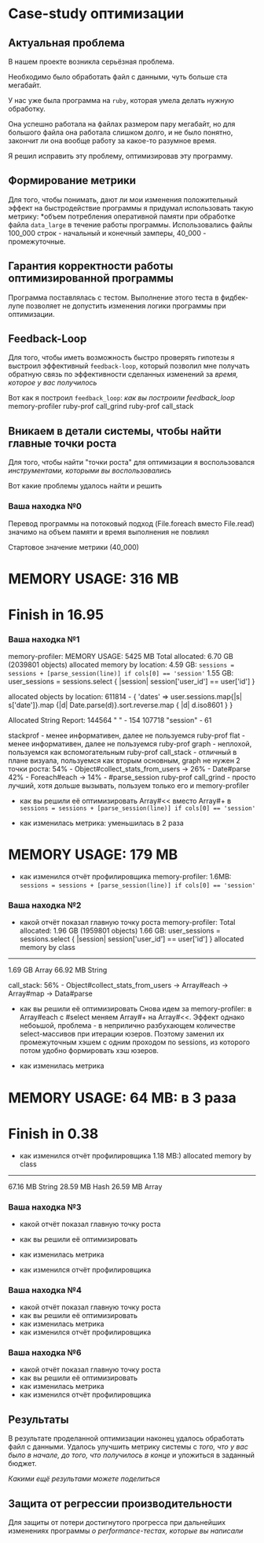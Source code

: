# Case-study оптимизации

## Актуальная проблема
В нашем проекте возникла серьёзная проблема.

Необходимо было обработать файл с данными, чуть больше ста мегабайт.

У нас уже была программа на `ruby`, которая умела делать нужную обработку.

Она успешно работала на файлах размером пару мегабайт, но для большого файла она работала слишком долго, и не было понятно, закончит ли она вообще работу за какое-то разумное время.

Я решил исправить эту проблему, оптимизировав эту программу.

## Формирование метрики
Для того, чтобы понимать, дают ли мои изменения положительный эффект на быстродействие программы я придумал использовать такую метрику: *объем потребления оперативной памяти при обработке файла `data_large` в течение работы программы. Использовались файлы 100_000 строк - начальный и конечный замперы, 40_000 - промежуточные.

## Гарантия корректности работы оптимизированной программы
Программа поставлялась с тестом. Выполнение этого теста в фидбек-лупе позволяет не допустить изменения логики программы при оптимизации.

## Feedback-Loop
Для того, чтобы иметь возможность быстро проверять гипотезы я выстроил эффективный `feedback-loop`, который позволил мне получать обратную связь по эффективности сделанных изменений за *время, которое у вас получилось*

Вот как я построил `feedback_loop`: *как вы построили feedback_loop*
memory-profiler
ruby-prof call_grind
ruby-prof call_stack

## Вникаем в детали системы, чтобы найти главные точки роста
Для того, чтобы найти "точки роста" для оптимизации я воспользовался *инструментами, которыми вы воспользовались*

Вот какие проблемы удалось найти и решить

### Ваша находка №0
Перевод программы на потоковый подход (File.foreach вместо File.read) значимо на объем памяти и время выполнения не повлиял

Стартовое значение метрики (40_000)
# MEMORY USAGE: 316 MB
# Finish in 16.95

### Ваша находка №1
memory-profiler:
MEMORY USAGE: 5425 MB
Total allocated: 6.70 GB (2039801 objects)
allocated memory by location: 
4.59 GB: `sessions = sessions + [parse_session(line)] if cols[0] == 'session'`
1.55 GB: user_sessions = sessions.select { |session| session['user_id'] == user['id'] }

allocated objects by location:
611814 - { 'dates' => user.sessions.map{|s| s['date']}.map {|d| Date.parse(d)}.sort.reverse.map { |d| d.iso8601 } }

Allocated String Report:
144564  " " - 154
107718  "session" - 61

stackprof - менее информативен, далее не пользуемся
ruby-prof flat - менее информативен, далее не пользуемся
ruby-prof graph - неплохой, пользуемся как вспомогательным
ruby-prof call_stack - отличный в плане визуала, пользуемся как вторым основным, graph не нужен
2 точки роста:
54% - Object#collect_stats_from_users
  -> 26% - Date#parse
42% - Foreach#each
  -> 14% - #parse_session
ruby-prof call_grind - просто лучший, хотя дольше вызывать, пользуем только его и memory-profiler

- как вы решили её оптимизировать
Array#<< вместо Array#+ в `sessions = sessions + [parse_session(line)] if cols[0] == 'session'`

- как изменилась метрика: уменьшилась в 2 раза
# MEMORY USAGE: 179 MB

- как изменился отчёт профилировщика
memory-profiler:
1.6MB: `sessions = sessions + [parse_session(line)] if cols[0] == 'session'`

### Ваша находка №2
- какой отчёт показал главную точку роста
memory-profiler:
Total allocated: 1.96 GB (1959801 objects)
1.66 GB: user_sessions = sessions.select { |session| session['user_id'] == user['id'] }
allocated memory by class
-----------------------------------
   1.69 GB  Array
  66.92 MB  String

call_stack:
56% - Object#collect_stats_from_users
  -> Array#each
    -> Array#map
      -> Data#parse

- как вы решили её оптимизировать
Снова идем за memory-profiler: в Array#each с #select меняем Array#+ на Array#<<. Эффект однако небоьшой, проблема - 
в неприлично разбухающем количестве select-массивов при итерации юзеров. Поэтому заменил их промежуточным хэшем с одним проходом по sessions, из которого потом удобно формировать хэш юзеров.

- как изменилась метрика
# MEMORY USAGE: 64 MB: в 3 раза
# Finish in 0.38

- как изменился отчёт профилировщика
1.18 MB:)
allocated memory by class
-----------------------------------
  67.16 MB  String
  28.59 MB  Hash
  26.59 MB  Array

### Ваша находка №3
- какой отчёт показал главную точку роста

- как вы решили её оптимизировать
- как изменилась метрика
- как изменился отчёт профилировщика

### Ваша находка №4
- какой отчёт показал главную точку роста
- как вы решили её оптимизировать
- как изменилась метрика
- как изменился отчёт профилировщика

### Ваша находка №6
- какой отчёт показал главную точку роста
- как вы решили её оптимизировать
- как изменилась метрика
- как изменился отчёт профилировщика

## Результаты
В результате проделанной оптимизации наконец удалось обработать файл с данными.
Удалось улучшить метрику системы с *того, что у вас было в начале, до того, что получилось в конце* и уложиться в заданный бюджет.

*Какими ещё результами можете поделиться*

## Защита от регрессии производительности
Для защиты от потери достигнутого прогресса при дальнейших изменениях программы *о performance-тестах, которые вы написали*
